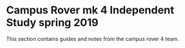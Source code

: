 # Campus Rover mk 4 Independent Study spring 2019

This section contains guides and notes from the campus rover 4 team.
